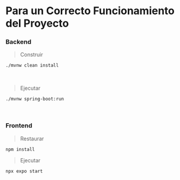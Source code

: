 # Para un Correcto Funcionamiento del Proyecto

### Backend
> Construir

 ```bash
 ./mvnw clean install
 ```

</br>

> Ejecutar 

```bash
./mvnw spring-boot:run
```

</br>

### Frontend

> Restaurar

```bash
npm install
```

> Ejecutar 

```bash
npx expo start
```